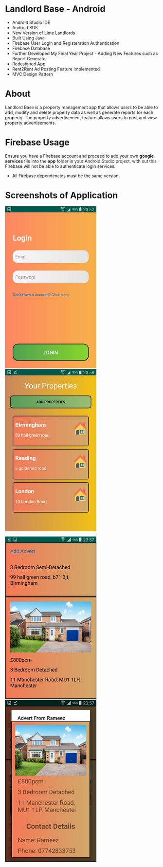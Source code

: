 # Landlord Base - Android
- Android Studio IDE
- Android SDK
- New Version of Lime Landlords
- Built Using Java
- Firebase User Login and Registeration Authentication
- Firebase Database
- Further Developed My Final Year Project - Adding New Features such as Report Generator
- Redesigned App
- Rent2Rent Ad Posting Feature Implemented
- MVC Design Pattern

# About
Landlord Base is a property management app that allows users to be able to add, modify and delete property data as well as generate reports for each property. The property advertisement feature allows users to post and view property advertisements.

# Firebase Usage
Ensure you have a Firebase account and proceed to add your own **google services** file into the **app** folder in your Android Studio project, with out this Firebase will not be able to authenticate login services.

- All Firebase dependencies must be the same version.

# Screenshots of Application

<img src="screenshots/image1.jpeg" width=300> <img src="screenshots/image2.jpeg" width=300>


<img src="screenshots/image3.jpeg" width=300> <img src="screenshots/image4.jpeg" width=300>
